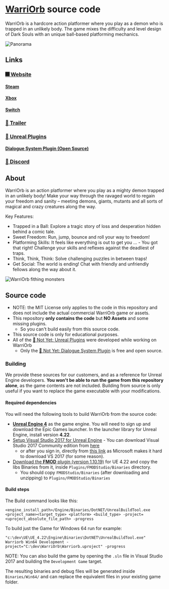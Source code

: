 # [WarriOrb](http://warriorb.com/) source code

WarriOrb is a hardcore action platformer where you play as a demon who is trapped in an unlikely body. The game mixes the difficulty and level design of Dark Souls with an unique ball-based platforming mechanics.

![Panorama](https://user-images.githubusercontent.com/1269608/110971201-3b033900-8363-11eb-80ef-c98ff6442cf0.jpg)

## Links

### [🎆 Website](https://www.warriorb.com/)
#### [Steam](https://store.steampowered.com/app/790360/WarriOrb/)
#### [Xbox](https://www.microsoft.com/p/warriorb/9nw7s5lbk0b7)
#### [Switch](https://www.nintendo.com/games/detail/warriorb-switch/)

### [🎥 Trailer](https://www.youtube.com/watch?v=NdifbjaOQf8)

### [🔧 Unreal Plugins](https://www.unrealengine.com/marketplace/en-US/profile/Not+Yet)
#### [Dialogue System Plugin (Open Source)](https://github.com/NotYetGames/DlgSystem)

### [💬 Discord](https://discord.gg/NotYet)

## About

WarriOrb is an action platformer where you play as a mighty demon trapped in an unlikely body! Make your way through the ravaged world to regain your freedom and sanity – meeting demons, giants, mutants and all sorts of magical and crazy creatures along the way.

Key Features:
- Trapped in a Ball: Explore a tragic story of loss and desperation hidden behind a comic tale.
- Sweet Freedom: Run, jump, bounce and roll your way to freedom!
- Platforming Skills: It feels like everything is out to get you … - You got that right! Challenge your skills and reflexes against the deadliest of traps.
- Think, Think, Think: Solve challenging puzzles in between traps!
- Get Social: The world is ending! Chat with friendly and unfriendly fellows along the way about it.

![WarriOrb fithing monsters](https://user-images.githubusercontent.com/1269608/110970459-73564780-8362-11eb-8ce1-aa880362cbd9.jpg)


## Source code
- NOTE: the MIT License only applies to the code in this repository and does not include the actual commercial WarriOrb game or assets.
- This repository **only contains the code** but **NO Assets** and some missing plugins.
	- So you can't build easily from this source code.
- This source code is only for educational purposes.
- All of the [🔧 Not Yet: Unreal Plugins](https://www.unrealengine.com/marketplace/en-US/profile/Not+Yet) were developed while working on WarriOrb
	- Only the [💬 Not Yet: Dialogue System Plugin](https://github.com/NotYetGames/DlgSystem) is free and open source.

### Building

We provide these sources for our customers, and as a reference for Unreal Engine developers. **You won't be able to run the game from this repository alone**, as the game contents are not included. Building from source is only useful if you want to replace the game executable with your modifications.

#### Required dependencies

You will need the following tools to build WarriOrb from the source code:
- **[Unreal Engine 4](https://www.unrealengine.com/)** as the game engine.  You will need to sign up and download the Epic Games launcher. In the launcher library for Unreal Engine, install version **4.22**.
- [Setup Visual Studio 2017 for Unreal Engine](https://docs.unrealengine.com/en-US/Programming/Development/VisualStudioSetup/index.html) - You can download Visual Studio 2017 Community edition from [here](https://visualstudio.microsoft.com/vs/older-downloads/)
  - or after you sign in, directly from [this link](https://my.visualstudio.com/Downloads?q=visual%20studio%202017&wt.mc_id=o~msft~vscom~older-downloads) as Microsoft makes it hard to download VS 2017 (for some reason).
- [Download the **FMOD** plugin (version 1.10.19)](https://www.fmod.com/download) for UE 4.22 and copy the libs Binaries from it, inside `Plugins/FMODStudio/Binaries` directory.
  - You should copy `FMODStudio/Binaries` (after downloading and unzipping) to `Plugins/FMODStudio/Binaries`

#### Build steps


The Build command looks like this:
```
<engine_install_path>/Engine/Binaries/DotNET/UnrealBuildTool.exe <project_name><target_type> <platform> <build_type> -project=<uproject_absolute_file_path> -progress
```

To build just the Game for Windows 64 run for example:
```
"c:\dev\UE\UE_4.22\Engine\Binaries\DotNET\UnrealBuildTool.exe" Warriorb Win64 Development -project="C:\dev\WarriOrb\Warriorb.uproject" -progress
```

NOTE: You can also build the game by opening the `.sln` file in Visual Studio 2017 and building the `Development Game` target.

The resulting binaries and debug files will be generated inside `Binaries/Win64/` and can replace the equivalent files in your existing game folder.
